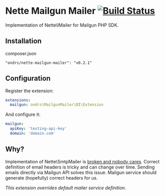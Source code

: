 Nette Mailgun Mailer [![Build Status](https://travis-ci.org/ondrs/nette-mailgun-mailer.svg?branch=master)](https://travis-ci.org/ondrs/nette-mailgun-mailer)
==============

Implementation of Nette\IMailer for Mailgun PHP SDK.

Installation
-----

composer.json

    "ondrs/nette-mailgun-mailer": "v0.2.1"

Configuration
-----

Register the extension:

```yaml
extensions:
  mailgun: ondrs\MailgunMailer\DI\Extension
```

And configure it:

```yaml
mailgun:
  apiKey: 'testing-api-key'
  domain: 'domain.com'
```

Why?
-----
Implementation of Nette\SmtpMailer is [broken and nobody cares](https://github.com/nette/mail/pull/40).
Correct definition of email headers is tricky and can change over time.
Sending emails directly via Mailgun API solves this issue. 
Mailgun service should generate (hopefully) correct headers for us.


*This extension overrides default mailer service definition.*